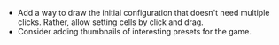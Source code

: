 - Add a way to draw the initial configuration that doesn't need multiple clicks. Rather, allow setting cells by click and drag.
- Consider adding thumbnails of interesting presets for the game.